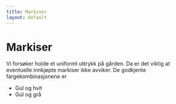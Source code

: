 ```yaml
---
title: Markiser
layout: default
---
```


# Markiser
Vi forsøker holde et uniformt uttrykk på gården. Da er det viktig at eventuelle innkjøpte markiser ikke avviker. De godkjente fargekombinasjonene er

- Gul og hvit
- Gul og grå
